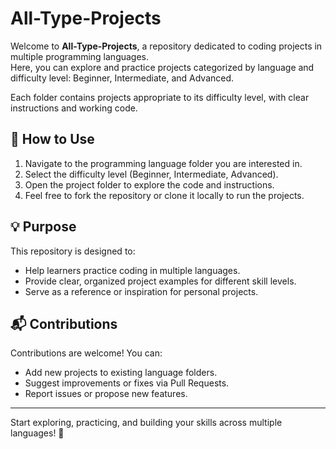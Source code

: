 # All-Type-Projects

Welcome to **All-Type-Projects**, a repository dedicated to coding projects in multiple programming languages.  
Here, you can explore and practice projects categorized by language and difficulty level: Beginner, Intermediate, and Advanced.


Each folder contains projects appropriate to its difficulty level, with clear instructions and working code.

## 📌 How to Use

1. Navigate to the programming language folder you are interested in.
2. Select the difficulty level (Beginner, Intermediate, Advanced).
3. Open the project folder to explore the code and instructions.
4. Feel free to fork the repository or clone it locally to run the projects.

## 💡 Purpose

This repository is designed to:

- Help learners practice coding in multiple languages.
- Provide clear, organized project examples for different skill levels.
- Serve as a reference or inspiration for personal projects.

## 📬 Contributions

Contributions are welcome! You can:

- Add new projects to existing language folders.
- Suggest improvements or fixes via Pull Requests.
- Report issues or propose new features.

---

Start exploring, practicing, and building your skills across multiple languages! 🚀
